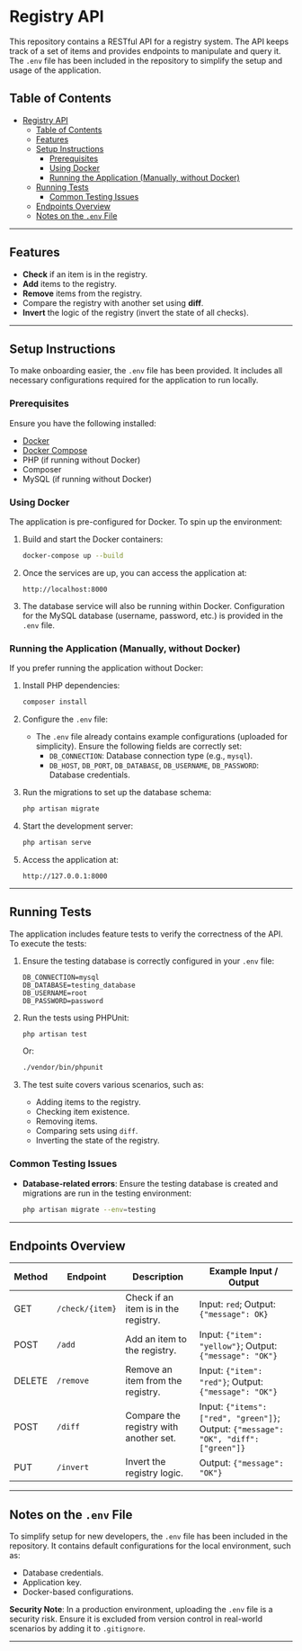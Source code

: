 # Registry API

This repository contains a RESTful API for a registry system. The API keeps track of a set of items and provides endpoints to manipulate and query it. The `.env` file has been included in the repository to simplify the setup and usage of the application.

## Table of Contents

- [Registry API](#registry-api)
  - [Table of Contents](#table-of-contents)
  - [Features](#features)
  - [Setup Instructions](#setup-instructions)
    - [Prerequisites](#prerequisites)
    - [Using Docker](#using-docker)
    - [Running the Application (Manually, without Docker)](#running-the-application-manually-without-docker)
  - [Running Tests](#running-tests)
    - [Common Testing Issues](#common-testing-issues)
  - [Endpoints Overview](#endpoints-overview)
  - [Notes on the `.env` File](#notes-on-the-env-file)

---

## Features

- **Check** if an item is in the registry.
- **Add** items to the registry.
- **Remove** items from the registry.
- Compare the registry with another set using **diff**.
- **Invert** the logic of the registry (invert the state of all checks).

---

## Setup Instructions

To make onboarding easier, the `.env` file has been provided. It includes all necessary configurations required for the application to run locally.

### Prerequisites

Ensure you have the following installed:

- [Docker](https://www.docker.com/)
- [Docker Compose](https://docs.docker.com/compose/)
- PHP (if running without Docker)
- Composer
- MySQL (if running without Docker)

### Using Docker

The application is pre-configured for Docker. To spin up the environment:

1. Build and start the Docker containers:

   ```bash
   docker-compose up --build
   ```

2. Once the services are up, you can access the application at:

   ```
   http://localhost:8000
   ```

3. The database service will also be running within Docker. Configuration for the MySQL database (username, password, etc.) is provided in the `.env` file.

### Running the Application (Manually, without Docker)

If you prefer running the application without Docker:

1. Install PHP dependencies:

   ```bash
   composer install
   ```

2. Configure the `.env` file:

   - The `.env` file already contains example configurations (uploaded for simplicity). Ensure the following fields are correctly set:
     - `DB_CONNECTION`: Database connection type (e.g., `mysql`).
     - `DB_HOST`, `DB_PORT`, `DB_DATABASE`, `DB_USERNAME`, `DB_PASSWORD`: Database credentials.

3. Run the migrations to set up the database schema:

   ```bash
   php artisan migrate
   ```

4. Start the development server:

   ```bash
   php artisan serve
   ```

5. Access the application at:
   ```
   http://127.0.0.1:8000
   ```

---

## Running Tests

The application includes feature tests to verify the correctness of the API. To execute the tests:

1. Ensure the testing database is correctly configured in your `.env` file:

   ```
   DB_CONNECTION=mysql
   DB_DATABASE=testing_database
   DB_USERNAME=root
   DB_PASSWORD=password
   ```

2. Run the tests using PHPUnit:

   ```bash
   php artisan test
   ```

   Or:

   ```bash
   ./vendor/bin/phpunit
   ```

3. The test suite covers various scenarios, such as:
   - Adding items to the registry.
   - Checking item existence.
   - Removing items.
   - Comparing sets using `diff`.
   - Inverting the state of the registry.

### Common Testing Issues

- **Database-related errors**: Ensure the testing database is created and migrations are run in the testing environment:
  ```bash
  php artisan migrate --env=testing
  ```

---

## Endpoints Overview

| Method | Endpoint        | Description                            | Example Input / Output                                                               |
| ------ | --------------- | -------------------------------------- | ------------------------------------------------------------------------------------ |
| GET    | `/check/{item}` | Check if an item is in the registry.   | Input: `red`; Output: `{"message": OK}`                                              |
| POST   | `/add`          | Add an item to the registry.           | Input: `{"item": "yellow"}`; Output: `{"message": "OK"}`                             |
| DELETE | `/remove`       | Remove an item from the registry.      | Input: `{"item": "red"}`; Output: `{"message": "OK"}`                                |
| POST   | `/diff`         | Compare the registry with another set. | Input: `{"items": ["red", "green"]}`; Output: `{"message": "OK", "diff": ["green"]}` |
| PUT    | `/invert`       | Invert the registry logic.             | Output: `{"message": "OK"}`                                                          |

---

## Notes on the `.env` File

To simplify setup for new developers, the `.env` file has been included in the repository. It contains default configurations for the local environment, such as:

- Database credentials.
- Application key.
- Docker-based configurations.

**Security Note**: In a production environment, uploading the `.env` file is a security risk. Ensure it is excluded from version control in real-world scenarios by adding it to `.gitignore`.

---
